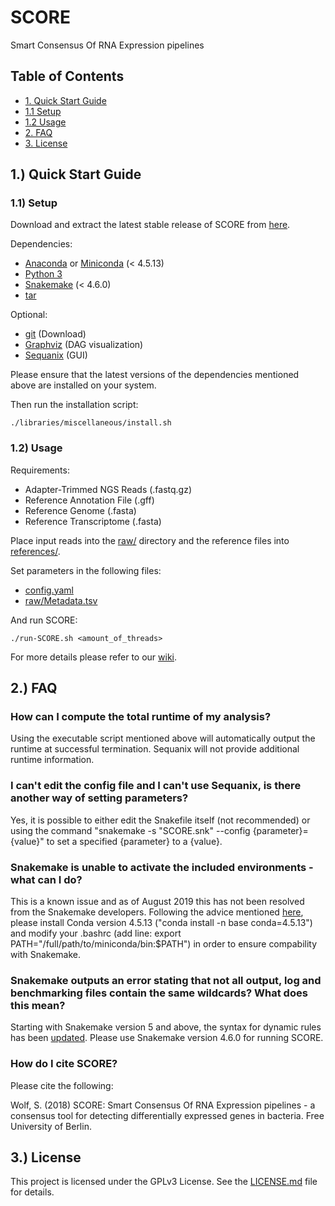 # SCORE
Smart Consensus Of RNA Expression pipelines

## Table of Contents
- [1. Quick Start Guide](#1-quick-start-guide)
- [1.1 Setup](#11-setup)
- [1.2 Usage](#12-usage)
- [2. FAQ](#2-faq)
- [3. License](#3-license)

## 1.) Quick Start Guide

### 1.1) Setup

Download and extract the latest stable release of SCORE from [here](https://github.com/SiWolf/SCORE/releases).

Dependencies:
* [Anaconda](https://anaconda.org/) or [Miniconda](https://conda.io/en/latest/miniconda.html) (< 4.5.13)
* [Python 3](https://www.python.org/)
* [Snakemake](https://snakemake.readthedocs.io/en/stable/) (< 4.6.0)
* [tar](https://en.wikipedia.org/wiki/Tar_(computing))

Optional:
* [git](https://git-scm.com/) (Download)
* [Graphviz](https://www.graphviz.org/) (DAG visualization)
* [Sequanix](https://github.com/sequana/sequana/) (GUI)

Please ensure that the latest versions of the dependencies mentioned above are installed on your system.

Then run the installation script:

```
./libraries/miscellaneous/install.sh
```

### 1.2) Usage

Requirements:
* Adapter-Trimmed NGS Reads (.fastq.gz)
* Reference Annotation File (.gff)
* Reference Genome (.fasta)
* Reference Transcriptome (.fasta)

Place input reads into the [raw/](https://github.com/SiWolf/SCORE/tree/master/raw) directory and the reference files into [references/](https://github.com/SiWolf/SCORE/tree/master/references).

Set parameters in the following files:
* [config.yaml](https://github.com/SiWolf/SCORE/blob/master/config.yaml)
* [raw/Metadata.tsv](https://github.com/SiWolf/SCORE/blob/master/raw/Metadata.tsv)

And run SCORE:

```
./run-SCORE.sh <amount_of_threads>
```

For more details please refer to our [wiki](https://github.com/SiWolf/SCORE/wiki). 

## 2.) FAQ

### How can I compute the total runtime of my analysis?

Using the executable script mentioned above will automatically output the runtime at successful termination. Sequanix will not provide additional runtime information.

### I can't edit the config file and I can't use Sequanix, is there another way of setting parameters?

Yes, it is possible to either edit the Snakefile itself (not recommended) or using the command "snakemake -s "SCORE.snk" --config {parameter}={value}" to set a specified {parameter} to a {value}.

### Snakemake is unable to activate the included environments - what can I do?

This is a known issue and as of August 2019 this has not been resolved from the Snakemake developers. Following the advice mentioned [here](https://bitbucket.org/snakemake/snakemake/issues/1115/cannot-activate-conda-enironment-using), please install Conda version 4.5.13 ("conda install -n base conda=4.5.13") and modify your .bashrc (add line: export PATH="/full/path/to/miniconda/bin:$PATH") in order to ensure compability with Snakemake.

### Snakemake outputs an error stating that not all output, log and benchmarking files contain the same wildcards? What does this mean?

Starting with Snakemake version 5 and above, the syntax for dynamic rules has been [updated](https://bitbucket.org/snakemake/snakemake/issues/955/problem-with-wildcard-and-dynamic-syntax). Please use Snakemake version 4.6.0 for running SCORE.

### How do I cite SCORE?

Please cite the following:

Wolf, S. (2018) SCORE: Smart Consensus Of RNA Expression pipelines - a consensus tool for detecting differentially expressed genes in bacteria. Free University of Berlin.

## 3.) License

This project is licensed under the GPLv3 License. See the [LICENSE.md](LICENSE.md) file for details.